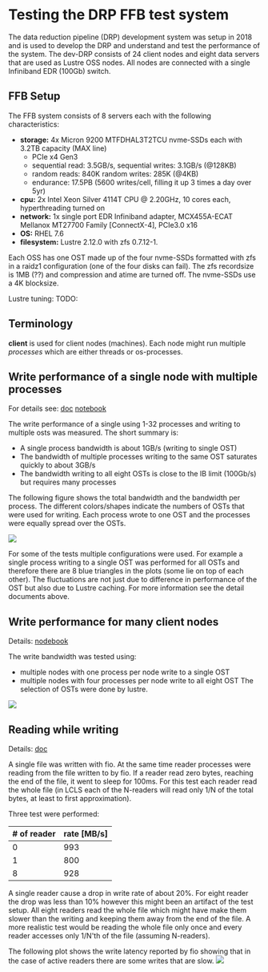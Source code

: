 # Testing the DRP FFB test system

The data reduction pipeline (DRP) development system was setup in 2018 and is used to develop the DRP 
and understand and test the performance of the system. The dev-DRP consists of 24 client nodes and 
eight data servers that are used as Lustre OSS nodes. All nodes are connected with a single Infiniband
EDR (100Gb) switch.

## FFB Setup 

The FFB system consists of 8 servers each with the following characteristics:

* **storage:** 4x Micron 9200 MTFDHAL3T2TCU nvme-SSDs each with 3.2TB capacity (MAX line)
  * PCIe x4 Gen3
  * sequential read: 3.5GB/s,   sequential writes: 3.1GB/s   (@128KB)
  * random reads: 840K random writes: 285K  (@4KB)
  * endurance: 17.5PB  (5600 writes/cell, filling it up 3 times a day over 5yr)
* **cpu:** 2x Intel Xeon Silver 4114T CPU @ 2.20GHz,  10 cores each, hyperthreading turned on
* **network:** 1x single port EDR Infiniband adapter, MCX455A-ECAT Mellanox MT27700 Family [ConnectX-4], PCIe3.0 x16
* **OS:** RHEL 7.6 
* **filesystem:** Lustre 2.12.0 with zfs 0.7.12-1. 

Each OSS has one OST made up of the four nvme-SSDs formatted with zfs in a raidz1 configuration
(one of the four disks can fail). The zfs recordsize is 1MB (??) and compression and atime are turned off.
The nvme-SSDs use a 4K blocksize. 

Lustre tuning:
TODO:
 
## Terminology

**client** is used for client nodes (machines). Each node might run multiple *processes* which 
are either threads or os-processes.
  
## Write performance of a single node with multiple processes
For details see: [doc](single_writer.md) [notebook](single_client.ipynb)

The write performance of a single using 1-32 processes and writing to multiple osts was measured. 
The short summary is:

* A single process bandwidth is about 1GB/s  (writing to single OST)
* The bandwidth of multiple processes writing to the same OST saturates quickly to about 3GB/s
* The bandwidth writing to all eight OSTs is close to the IB limit (100Gb/s) but requires many 
  processes  

The following figure shows the total bandwidth and the bandwidth per process. The different colors/shapes 
indicate the numbers of OSTs that were used for writing. Each process wrote to one OST and the processes 
were equally spread over the OSTs.

![](pics/single_node_wbw.png)

For some of the tests multiple configurations were used. For example a single process writing to 
a single OST was performed for all OSTs and therefore there are 8 blue triangles in the plots
(some lie on top of each other). The fluctuations are not just due to difference in performance of 
the OST but also due to Lustre caching. For more information see the detail documents above.

## Write performance for many client nodes 
Details: [nodebook](many_writer.ipynb) 

The write bandwidth was tested using:

* multiple nodes with one process per node write to a single OST
* multiple nodes with four processes per node write to all eight OST
  The selection of OSTs were done by lustre.

![](pics/multiple_node_wbw.png)


## Reading while writing
Details: [doc](read_while_write.md)

A single file was written with fio. At the same time reader processes were reading 
from the file written to by fio. If a reader read zero bytes, reaching the end of the 
file, it went to sleep for 100ms. For this test each reader read the whole file (in LCLS
each of the N-readers will read only 1/N of the total bytes, at least to first approximation).

Three test were performed:

\# of reader | rate [MB/s]
----------- | -----------
0 | 993
1 | 800
8 | 928 

A single reader cause a drop in write rate of about 20%. For eight reader the drop was less
than 10% however this might been an artifact of the test setup. All eight readers read the whole
file which might have make them slower than the writing and keeping them away from the end of
the file. A more realistic test would be reading the whole file only once and every reader accesses 
only 1/N'th of the file (assuming N-readers).

The following plot shows the write latency reported by fio showing that in the case of active readers there 
are some writes that are slow. 
![](pics/rww_latency.png)
